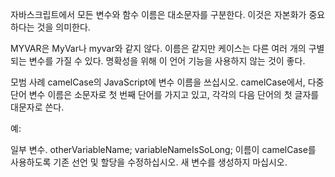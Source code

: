 자바스크립트에서 모든 변수와 함수 이름은 대소문자를 구분한다. 이것은 자본화가 중요하다는 것을 의미한다.

MYVAR은 MyVar나 myvar와 같지 않다. 이름은 같지만 케이스는 다른 여러 개의 구별되는 변수를 가질 수 있다. 명확성을 위해 이 언어 기능을 사용하지 않는 것이 좋다.

모범 사례
camelCase의 JavaScript에 변수 이름을 쓰십시오. camelCase에서, 다중 단어 변수 이름은 소문자로 첫 번째 단어를 가지고 있고, 각각의 다음 단어의 첫 글자를 대문자로 쓴다.

예:

일부 변수.
otherVariableName;
variableNameIsSoLong;
이름이 camelCase를 사용하도록 기존 선언 및 할당을 수정하십시오.
새 변수를 생성하지 마십시오.